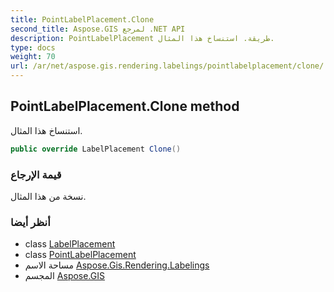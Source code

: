 ```yaml
---
title: PointLabelPlacement.Clone
second_title: Aspose.GIS لمرجع .NET API
description: PointLabelPlacement طريقة. استنساخ هذا المثال.
type: docs
weight: 70
url: /ar/net/aspose.gis.rendering.labelings/pointlabelplacement/clone/
---
```

## PointLabelPlacement.Clone method

استنساخ هذا المثال.

```csharp
public override LabelPlacement Clone()
```

### قيمة الإرجاع

نسخة من هذا المثال.

### أنظر أيضا

* class [LabelPlacement](../../labelplacement/)
* class [PointLabelPlacement](../)
* مساحة الاسم [Aspose.Gis.Rendering.Labelings](../../pointlabelplacement/)
* المجسم [Aspose.GIS](../../../)


